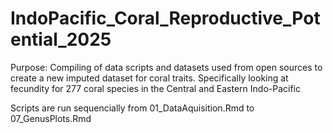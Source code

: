 # IndoPacific_Coral_Reproductive_Potential_2025
Purpose: Compiling of data scripts and datasets used from open sources to create a new imputed dataset for coral traits. Specifically looking at fecundity for 277 coral species in the Central and Eastern Indo-Pacific 

Scripts are run sequencially from 01_DataAquisition.Rmd to 07_GenusPlots.Rmd

